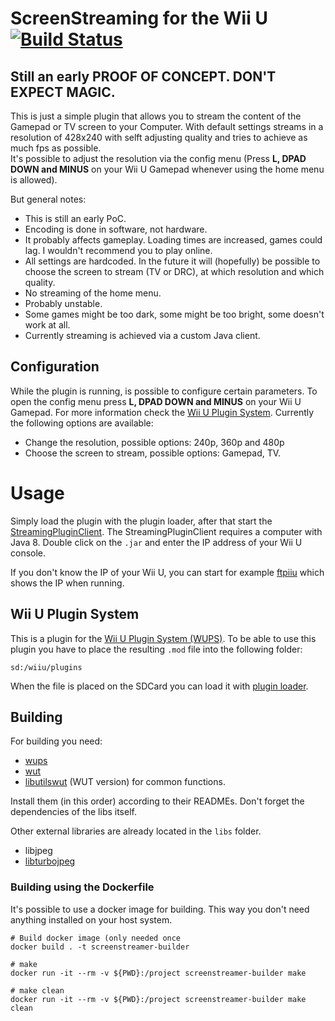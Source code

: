 # ScreenStreaming for the Wii U [![Build Status](https://api.travis-ci.org/Maschell/StreamingPluginWiiU.svg?branch=master)](https://travis-ci.org/Maschell/StreamingPluginWiiU)

## Still an early PROOF OF CONCEPT. DON'T EXPECT MAGIC.

This is just a simple plugin that allows you to stream the content of the Gamepad or TV screen to your Computer. With default settings streams in a resolution of 428x240 with selft adjusting quality and tries to achieve as much fps as possible.  
It's possible to adjust the resolution via the config menu (Press **L, DPAD DOWN and MINUS** on your Wii U Gamepad whenever using the home menu is allowed).

But general notes:
- This is still an early PoC.
- Encoding is done in software, not hardware.
- It probably affects gameplay. Loading times are increased, games could lag. I wouldn't recommend you to play online.
- All settings are hardcoded. In the future it will (hopefully) be possible to choose the screen to stream (TV or DRC), at which resolution and which quality.
- No streaming of the home menu.
- Probably unstable.
- Some games might be too dark, some might be too bright, some doesn't work at all.
- Currently streaming is achieved via a custom Java client. 

## Configuration
While the plugin is running, is possible to configure certain parameters. To open the config menu press **L, DPAD DOWN and MINUS** on your Wii U Gamepad. For more information check the [Wii U Plugin System](https://github.com/Maschell/WiiUPluginSystem). 
Currently the following options are available:
- Change the resolution, possible options: 240p, 360p and 480p
- Choose the screen to stream, possible options: Gamepad, TV.


# Usage
Simply load the plugin with the plugin loader, after that start the [StreamingPluginClient](https://github.com/Maschell/StreamingPluginClient). The StreamingPluginClient requires a computer with Java 8. Double click on the `.jar` and enter the IP address of your Wii U console.

If you don't know the IP of your Wii U, you can start for example [ftpiiu](https://github.com/dimok789/ftpiiu) which shows the IP when running.

## Wii U Plugin System
This is a plugin for the [Wii U Plugin System (WUPS)](https://github.com/Maschell/WiiUPluginSystem/). To be able to use this plugin you have to place the resulting `.mod` file into the following folder:

```
sd:/wiiu/plugins
```

When the file is placed on the SDCard you can load it with [plugin loader](https://github.com/Maschell/WiiUPluginSystem/).

## Building

For building you need: 
- [wups](https://github.com/Maschell/WiiUPluginSystem)
- [wut](https://github.com/decaf-emu/wut)
- [libutilswut](https://github.com/Maschell/libutils/tree/wut) (WUT version) for common functions.

Install them (in this order) according to their READMEs. Don't forget the dependencies of the libs itself.

Other external libraries are already located in the `libs` folder.

- libjpeg
- [libturbojpeg](https://libjpeg-turbo.org/)

### Building using the Dockerfile
It's possible to use a docker image for building. This way you don't need anything installed on your host system.

```
# Build docker image (only needed once
docker build . -t screenstreamer-builder

# make 
docker run -it --rm -v ${PWD}:/project screenstreamer-builder make

# make clean
docker run -it --rm -v ${PWD}:/project screenstreamer-builder make clean
```
